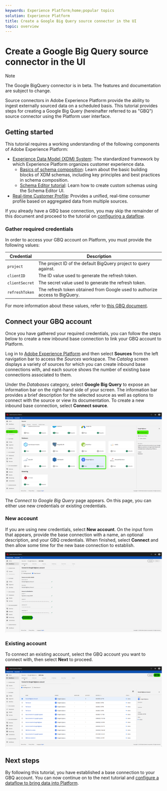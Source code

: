 ```yaml
---
keywords: Experience Platform;home;popular topics
solution: Experience Platform
title: Create a Google Big Query source connector in the UI
topic: overview
---
```


# Create a Google Big Query source connector in the UI

> [!NOTE]
> The Google BigQuery connector is in beta. The features and documentation are subject to change.

Source connectors in Adobe Experience Platform provide the ability to ingest externally sourced data on a scheduled basis. This tutorial provides steps for creating a Google Big Query (hereinafter referred to as "GBQ") source connector using the Platform user interface.

## Getting started

This tutorial requires a working understanding of the following components of Adobe Experience Platform:

*   [Experience Data Model (XDM) System](../../../../../xdm/home.md): The standardized framework by which Experience Platform organizes customer experience data.
    *   [Basics of schema composition](../../../../../xdm/schema/composition.md): Learn about the basic building blocks of XDM schemas, including key principles and best practices in schema composition.
    *   [Schema Editor tutorial](../../../../../xdm/tutorials/create-schema-ui.md): Learn how to create custom schemas using the Schema Editor UI.
*   [Real-time Customer Profile](../../../../../profile/home.md): Provides a unified, real-time consumer profile based on aggregated data from multiple sources.

If you already have a GBQ base connection, you may skip the remainder of this document and proceed to the tutorial on [configuring a dataflow](../../dataflow/databases.md).

### Gather required credentials

In order to access your GBQ account on Platform, you must provide the following values:

| Credential | Description |
| ---------- | ----------- |
| `project` | The project ID of the default BigQuery project to query against. |
| `clientID` | The ID value used to generate the refresh token. |
| `clientSecret` | The secret value used to generate the refresh token. |
| `refreshToken` | The refresh token obtained from Google used to authorize access to BigQuery. |

For more information about these values, refer to [this GBQ document](https://cloud.google.com/storage/docs/json_api/v1/how-tos/authorizing).

## Connect your GBQ account

Once you have gathered your required credentials, you can follow the steps below to create a new inbound base connection to link your GBQ account to Platform.

Log in to <a href="https://platform.adobe.com" target="_blank">Adobe Experience Platform</a> and then select **Sources** from the left navigation bar to access the *Sources* workspace. The *Catalog* screen displays a variety of sources for which you can create inbound base connections with, and each source shows the number of existing base connections associated to them.

Under the *Databases* category, select **Google Big Query** to expose an information bar on the right-hand side of your screen. The information bar provides a brief description for the selected source as well as options to connect with the source or view its documentation. To create a new inbound base connection, select **Connect source**. 

![](../../../../images/tutorials/create/google-big-query/sources-catalog.png)

The *Connect to Google Big Query* page appears. On this page, you can either use new credentials or existing credentials.

### New account

If you are using new credentials, select **New account**. On the input form that appears, provide the base connection with a name, an optional description, and your GBQ credentials. When finished, select **Connect** and then allow some time for the new base connection to establish.

![](../../../../images/tutorials/create/google-big-query/gbq-new-credentials.png)

### Existing account

To connect an existing account, select the GBQ account you want to connect with, then select **Next** to proceed.

![](../../../../images/tutorials/create/google-big-query/gbq-existing-credentials.png)

## Next steps

By following this tutorial, you have established a base connection to your GBQ account. You can now continue on to the next tutorial and [configure a dataflow to bring data into Platform](../../dataflow/databases.md).